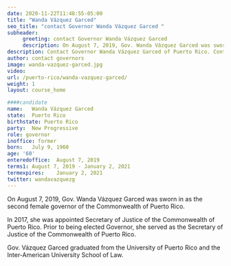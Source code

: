 ```yaml
---
date: 2020-11-22T11:48:55-05:00
title: "Wanda Vázquez Garced"
seo_title: "contact Governor Wanda Vázquez Garced "
subheader:
     greeting: contact Governor Wanda Vázquez Garced 
     description: On August 7, 2019, Gov. Wanda Vázquez Garced was sworn in as the second female governor of the Commonwealth of Puerto Rico. In 2017, she was appointed Secretary of Justice of the Commonwealth of Puerto Rico. Prior to being elected Governor, she served as the Secretary of Justice of the Commonwealth of Puerto Rico Gov. Vázquez Garced graduated from the University of Puerto Rico and the Inter-American University School of Law.
description: Contact Governor Wanda Vázquez Garced of Puerto Rico. Contact information for Wanda Vázquez Garced includes her email address, phone number, and mailing address.
author: contact governors
image: wanda-vazquez-garced.jpg
video:
url: /puerto-rico/wanda-vazquez-garced/
weight: 1
layout: course_home

####candidate
name:	Wanda Vázquez Garced
state:	Puerto Rico
birthstate: Puerto Rico
party:	New Progressive
role: governor
inoffice: former
born:	July 9, 1960
age: '60'
enteredoffice:	August 7, 2019 
terms1: August 7, 2019 - January 2, 2021 
termexpires:	January 2, 2021
twitter: wandavazquezg
---
```



On August 7, 2019, Gov. Wanda Vázquez Garced was sworn in as the second female governor of the Commonwealth of Puerto Rico.

In 2017, she was appointed Secretary of Justice of the Commonwealth of Puerto Rico. Prior to being elected Governor, she served as the Secretary of Justice of the Commonwealth of Puerto Rico.

Gov. Vázquez Garced graduated from the University of Puerto Rico and the Inter-American University School of Law.